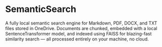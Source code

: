 # SemanticSearch
A fully local semantic search engine for Markdown, PDF, DOCX, and TXT files stored in OneDrive. Documents are chunked, embedded with a local SentenceTransformer model, and indexed using FAISS for blazing-fast similarity search — all processed entirely on your machine, no cloud.
